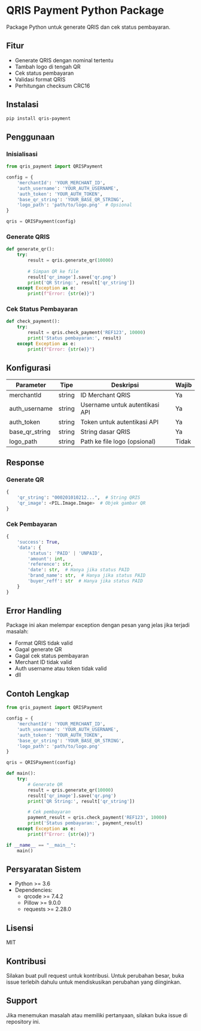 # QRIS Payment Python Package

Package Python untuk generate QRIS dan cek status pembayaran.

## Fitur

- Generate QRIS dengan nominal tertentu
- Tambah logo di tengah QR
- Cek status pembayaran
- Validasi format QRIS
- Perhitungan checksum CRC16

## Instalasi

```bash
pip install qris-payment
```

## Penggunaan

### Inisialisasi

```python
from qris_payment import QRISPayment

config = {
    'merchantId': 'YOUR_MERCHANT_ID',
    'auth_username': 'YOUR_AUTH_USERNAME',
    'auth_token': 'YOUR_AUTH_TOKEN',
    'base_qr_string': 'YOUR_BASE_QR_STRING',
    'logo_path': 'path/to/logo.png'  # Opsional
}

qris = QRISPayment(config)
```

### Generate QRIS

```python
def generate_qr():
    try:
        result = qris.generate_qr(10000)
        
        # Simpan QR ke file
        result['qr_image'].save('qr.png')
        print('QR String:', result['qr_string'])
    except Exception as e:
        print(f"Error: {str(e)}")
```

### Cek Status Pembayaran

```python
def check_payment():
    try:
        result = qris.check_payment('REF123', 10000)
        print('Status pembayaran:', result)
    except Exception as e:
        print(f"Error: {str(e)}")
```

## Konfigurasi

| Parameter | Tipe | Deskripsi | Wajib |
|-----------|------|-----------|-------|
| merchantId | string | ID Merchant QRIS | Ya |
| auth_username | string | Username untuk autentikasi API | Ya |
| auth_token | string | Token untuk autentikasi API | Ya |
| base_qr_string | string | String dasar QRIS | Ya |
| logo_path | string | Path ke file logo (opsional) | Tidak |

## Response

### Generate QR

```python
{
    'qr_string': "000201010212...",  # String QRIS
    'qr_image': <PIL.Image.Image>  # Objek gambar QR
}
```

### Cek Pembayaran

```python
{
    'success': True,
    'data': {
        'status': 'PAID' | 'UNPAID',
        'amount': int,
        'reference': str,
        'date': str,  # Hanya jika status PAID
        'brand_name': str,  # Hanya jika status PAID
        'buyer_reff': str  # Hanya jika status PAID
    }
}
```

## Error Handling

Package ini akan melempar exception dengan pesan yang jelas jika terjadi masalah:

- Format QRIS tidak valid
- Gagal generate QR
- Gagal cek status pembayaran
- Merchant ID tidak valid
- Auth username atau token tidak valid
- dll

## Contoh Lengkap

```python
from qris_payment import QRISPayment

config = {
    'merchantId': 'YOUR_MERCHANT_ID',
    'auth_username': 'YOUR_AUTH_USERNAME',
    'auth_token': 'YOUR_AUTH_TOKEN',
    'base_qr_string': 'YOUR_BASE_QR_STRING',
    'logo_path': 'path/to/logo.png'
}

qris = QRISPayment(config)

def main():
    try:
        # Generate QR
        result = qris.generate_qr(10000)
        result['qr_image'].save('qr.png')
        print('QR String:', result['qr_string'])

        # Cek pembayaran
        payment_result = qris.check_payment('REF123', 10000)
        print('Status pembayaran:', payment_result)
    except Exception as e:
        print(f"Error: {str(e)}")

if __name__ == "__main__":
    main()
```

## Persyaratan Sistem

- Python >= 3.6
- Dependencies:
  - qrcode >= 7.4.2
  - Pillow >= 9.0.0
  - requests >= 2.28.0

## Lisensi

MIT

## Kontribusi

Silakan buat pull request untuk kontribusi. Untuk perubahan besar, buka issue terlebih dahulu untuk mendiskusikan perubahan yang diinginkan.

## Support

Jika menemukan masalah atau memiliki pertanyaan, silakan buka issue di repository ini. 